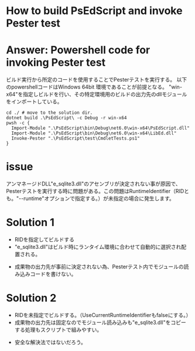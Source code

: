 # How to build PsEdScript and invoke Pester test

# Answer: Powershell code for invoking Pester test

ビルド実行から所定のコードを使用することでPesterテストを実行する。
以下のpowershellコードはWindows 64bit 環境であることが前提となる。
"win-x64"を指定しビルドを行い、その特定環境用のビルドの出力先のdllモジュールをインポートしている。

```pwsh
cd ./ # move to the solution dir.
dotnet build .\PsEdScript\ -c Debug -r win-x64
pwsh -c {
  Import-Module ".\PsEdScript\bin\Debug\net6.0\win-x64\PsEdScript.dll"
  Import-Module ".\PsEdScript\bin\Debug\net6.0\win-x64\LibEd.dll"
  Invoke-Pester ".\PsEdScript\test\CmdletTests.ps1"
}
```

# issue

アンマネージドDLL"e_sqlite3.dll"のアセンブリが決定されない事が原因で、Pesterテストを実行する時に問題がある。この問題はRuntimeIdentifier（RIDとも。"--runtime"オプションで指定する。）が未指定の場合に発生します。

# Solution 1

+ RIDを指定してビルドする
+ "e_sqlite3.dll"はビルド時にランタイム環境に合わせて自動的に選択され配置される。

- 成果物の出力先が事前に決定されない為、Pesterテスト内でモジュールの読み込みコードを書けない。

# Solution 2

+ RIDを未指定でビルドする。（UseCurrentRuntimeIdentifierもfalseにする。）
+ 成果物の出力先は固定なのでモジュール読み込みも"e_sqlite3.dll"をコピーする処理もスクリプトで組みやすい。

- 安全な解決法ではないだろう。
